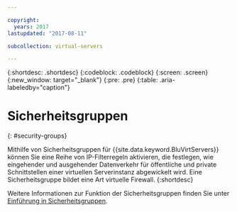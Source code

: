 ```yaml
---

copyright:
  years: 2017
lastupdated: "2017-08-11"

subcollection: virtual-servers

---
```


{:shortdesc: .shortdesc}
{:codeblock: .codeblock}
{:screen: .screen}
{:new_window: target="_blank"}
{:pre: .pre}
{:table: .aria-labeledby="caption"}


# Sicherheitsgruppen
{: #security-groups}

Mithilfe von Sicherheitsgruppen für {{site.data.keyword.BluVirtServers}} können Sie eine Reihe von IP-Filterregeln aktivieren, die festlegen, wie
eingehender und ausgehender Datenverkehr für öffentliche und private Schnittstellen einer virtuellen Serverinstanz abgewickelt wird. Eine Sicherheitsgruppe bildet eine Art virtuelle Firewall.
{:shortdesc}

Weitere Informationen zur Funktion der Sicherheitsgruppen finden Sie unter [Einführung in Sicherheitsgruppen](/docs/infrastructure/security-groups?topic=security-groups-getting-started).
